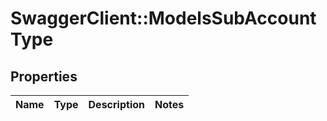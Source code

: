 # SwaggerClient::ModelsSubAccountType

## Properties
Name | Type | Description | Notes
------------ | ------------- | ------------- | -------------


